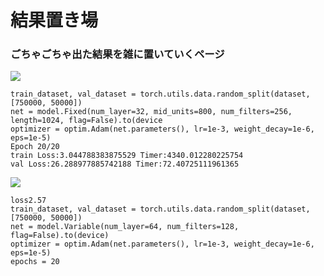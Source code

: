 # 結果置き場
### ごちゃごちゃ出た結果を雑に置いていくページ


![](https://i.imgur.com/OEJh39V.png)
```
train_dataset, val_dataset = torch.utils.data.random_split(dataset, [750000, 50000])
net = model.Fixed(num_layer=32, mid_units=800, num_filters=256, length=1024, flag=False).to(device
optimizer = optim.Adam(net.parameters(), lr=1e-3, weight_decay=1e-6, eps=1e-5)
Epoch 20/20
train Loss:3.044788383875529 Timer:4340.012280225754
val Loss:26.288977885742188 Timer:72.40725111961365
```

![](https://i.imgur.com/yDXNXMM.png)
```
loss2.57
train_dataset, val_dataset = torch.utils.data.random_split(dataset, [750000, 50000])
net = model.Variable(num_layer=64, num_filters=128, flag=False).to(device)
optimizer = optim.Adam(net.parameters(), lr=1e-3, weight_decay=1e-6, eps=1e-5)
epochs = 20
```

